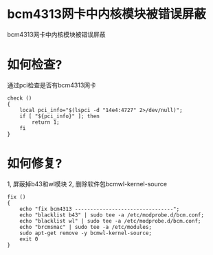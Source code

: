 # bcm4313网卡中内核模块被错误屏蔽

bcm4313网卡中内核模块被错误屏蔽

# 如何检查?

通过pci检查是否有bcm4313网卡

```
check () 
{ 
    local pci_info="$(lspci -d "14e4:4727" 2>/dev/null)";
    if [ "${pci_info}" ]; then
        return 1;
    fi
}
```

# 如何修复?

1, 屏蔽掉b43和wl模块
2, 删除软件包bcmwl-kernel-source

```
fix () 
{ 
    echo "fix bcm4313 --------------------------------";
    echo "blacklist b43" | sudo tee -a /etc/modprobe.d/bcm.conf;
    echo "blacklist wl" | sudo tee -a /etc/modprobe.d/bcm.conf;
    echo "brcmsmac" | sudo tee -a /etc/modules;
    sudo apt-get remove -y bcmwl-kernel-source;
    exit 0
}
```
